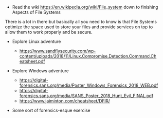 * Read the wiki https://en.wikipedia.org/wiki/File_system down to finishing Aspects of File Systems

There is a lot in there but basically all you need to know is that File Systems optimize the space used to store your files and provide services on top to allow them to work properly and be secure. 

* Explore Linux adventure
    * https://www.sandflysecurity.com/wp-content/uploads/2018/11/Linux.Compromise.Detection.Command.Cheatsheet.pdf
    
* Explore Windows adventure
    * https://digital-forensics.sans.org/media/Poster_Windows_Forensics_2018_WEB.pdf
    * https://digital-forensics.sans.org/media/SANS_Poster_2018_Hunt_Evil_FINAL.pdf
    * https://www.jaiminton.com/cheatsheet/DFIR/
* Some sort of forensics-esque exercise
